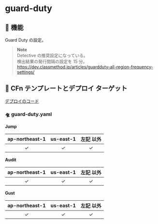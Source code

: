 # guard-duty

## 🚀 機能

Guard Duty の設定。

> **Note**  
> Detective の推奨設定になっている。  
> 検出結果の発行間隔の設定を 15 分。  
> https://dev.classmethod.jp/articles/guardduty-all-region-frequency-settings/

## 🚀 CFn テンプレートとデプロイ ターゲット

[デプロイのコード](../../src/feature/guard-duty.ts)

### 🛸 guard-duty.yaml

**Jump**

| ap-northeast-1 | us-east-1 | 左記 以外 |
| :------------: | :-------: | :-------: |
|    &check;     |  &check;  |  &check;  |

**Audit**

| ap-northeast-1 | us-east-1 | 左記 以外 |
| :------------: | :-------: | :-------: |
|    &check;     |  &check;  |  &check;  |

**Gust**

| ap-northeast-1 | us-east-1 | 左記 以外 |
| :------------: | :-------: | :-------: |
|    &check;     |  &check;  |  &check;  |
